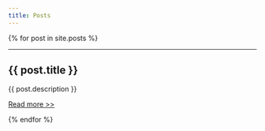 ```yaml
---
title: Posts
---
```


{% for post in site.posts %}
* * *
## {{ post.title }}

{{ post.description }}

<a href="{{ post.url }}">Read more >></a>

{% endfor %}
